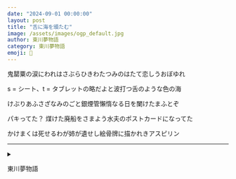 ```yaml
---
date: "2024-09-01 00:00:00"
layout: post
title: "舌に海を頒たむ"
image: /assets/images/ogp_default.jpg
author: 東川夢物語
category: 東川夢物語
emoji: 🦷
---
```


<div class="tanka-area"><div class="tanka">
<p>鬼罌粟の涙にわれはさぶらひきわたつみのはたて恋しうおぼゆれ</p>

<p class="text-gray-dependent">s = シート、t = タブレットの略だよと波打つ舌のような色の海</p>

<p>けぶりあふさざなみのごと銀煙管懶惰なる日を闌けたまふとぞ</p>

<p class="text-gray-dependent">パキってた？ 煤けた廃船をさまよう水夫のポストカードになってた</p>

<p>かけまくは死せるわが姉が遺せし絵骨牌に描かれきアスピリン</p>

</div></div>

---

<details><summary></summary>
鬼罌粟の涙にわれはさぶらひきわたつみのはたて恋しうおぼゆれ<br />
s=シート、t=タブレットの略だよと波打つ舌のような色の海<br />
けぶりあふさざなみのごと銀煙管懶惰なる日を闌けたまふとぞ<br />
パキってた？ 煤けた廃船をさまよう水夫のポストカードになってた<br />
かけまくは死せるわが姉が遺せし絵骨牌に描かれきアスピリン<br />
<br />

</details>

東川夢物語
